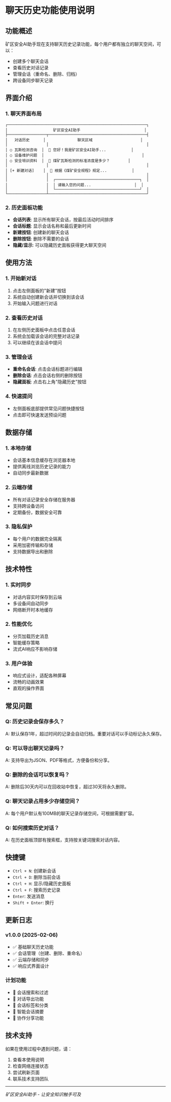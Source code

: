 # 聊天历史功能使用说明

## 功能概述

矿区安全AI助手现在支持聊天历史记录功能，每个用户都有独立的聊天空间，可以：
- 创建多个聊天会话
- 查看历史对话记录
- 管理会话（重命名、删除、归档）
- 跨设备同步聊天记录

## 界面介绍

### 1. 聊天界面布局
```
┌─────────────────────────────────────────────────────────────┐
│                    矿区安全AI助手                            │
├─────────────────┬───────────────────────────────────────────┤
│   对话历史      │              聊天区域                     │
│                 │                                           │
│ ○ 瓦斯检测咨询  │  🤖 您好！我是矿区安全AI助手...           │
│ ○ 设备维护问题  │                                           │
│ ○ 安全培训资料  │  👤 煤矿瓦斯检测的标准浓度是多少？        │
│                 │                                           │
│ [+ 新建对话]    │  🤖 根据《煤矿安全规程》规定...           │
│                 │                                           │
│                 │  ┌─────────────────────────────────────┐  │
│                 │  │ 请输入您的问题...                   │  │
│                 │  └─────────────────────────────────────┘  │
└─────────────────┴───────────────────────────────────────────┘
```

### 2. 历史面板功能
- **会话列表**: 显示所有聊天会话，按最后活动时间排序
- **会话标题**: 显示会话名称和最后更新时间
- **新建按钮**: 创建新的聊天会话
- **删除按钮**: 删除不需要的会话
- **隐藏/显示**: 可以隐藏历史面板获得更大聊天空间

## 使用方法

### 1. 开始新对话
1. 点击左侧面板的"新建"按钮
2. 系统自动创建新会话并切换到该会话
3. 开始输入问题进行对话

### 2. 查看历史对话
1. 在左侧历史面板中点击任意会话
2. 系统会加载该会话的完整对话记录
3. 可以继续在该会话中提问

### 3. 管理会话
- **重命名会话**: 点击会话标题进行编辑
- **删除会话**: 点击会话右侧的删除按钮
- **隐藏面板**: 点击右上角"隐藏历史"按钮

### 4. 快速提问
- 左侧面板底部提供常见问题快捷按钮
- 点击即可快速发送预设问题

## 数据存储

### 1. 本地存储
- 会话基本信息缓存在浏览器本地
- 提供离线浏览历史记录的能力
- 自动同步最新数据

### 2. 云端存储
- 所有对话记录安全存储在服务器
- 支持跨设备访问
- 定期备份，数据安全可靠

### 3. 隐私保护
- 每个用户的数据完全隔离
- 采用加密传输和存储
- 支持数据导出和删除

## 技术特性

### 1. 实时同步
- 对话内容实时保存到云端
- 多设备间自动同步
- 网络断开时本地缓存

### 2. 性能优化
- 分页加载历史消息
- 智能缓存策略
- 流式AI响应不影响存储

### 3. 用户体验
- 响应式设计，适配各种屏幕
- 流畅的动画效果
- 直观的操作界面

## 常见问题

### Q: 历史记录会保存多久？
A: 默认保存1年，超过时间的记录会自动归档。重要对话可以手动标记永久保存。

### Q: 可以导出聊天记录吗？
A: 支持导出为JSON、PDF等格式，方便备份和分享。

### Q: 删除的会话可以恢复吗？
A: 删除后30天内可以在回收站中恢复，超过30天将永久删除。

### Q: 聊天记录占用多少存储空间？
A: 每个用户默认有100MB的聊天记录存储空间，可根据需要扩容。

### Q: 如何搜索历史对话？
A: 在历史面板顶部有搜索框，支持按关键词搜索对话内容。

## 快捷键

- `Ctrl + N`: 创建新会话
- `Ctrl + D`: 删除当前会话
- `Ctrl + H`: 显示/隐藏历史面板
- `Ctrl + F`: 搜索历史记录
- `Enter`: 发送消息
- `Shift + Enter`: 换行

## 更新日志

### v1.0.0 (2025-02-06)
- ✅ 基础聊天历史功能
- ✅ 会话管理（创建、删除、重命名）
- ✅ 云端存储和同步
- ✅ 响应式界面设计

### 计划功能
- 🔄 会话搜索和过滤
- 🔄 对话导出功能
- 🔄 会话标签和分类
- 🔄 智能会话摘要
- 🔄 协作分享功能

## 技术支持

如果在使用过程中遇到问题，请：
1. 查看本使用说明
2. 检查网络连接状态
3. 尝试刷新页面
4. 联系技术支持团队

---

*矿区安全AI助手 - 让安全知识触手可及*
